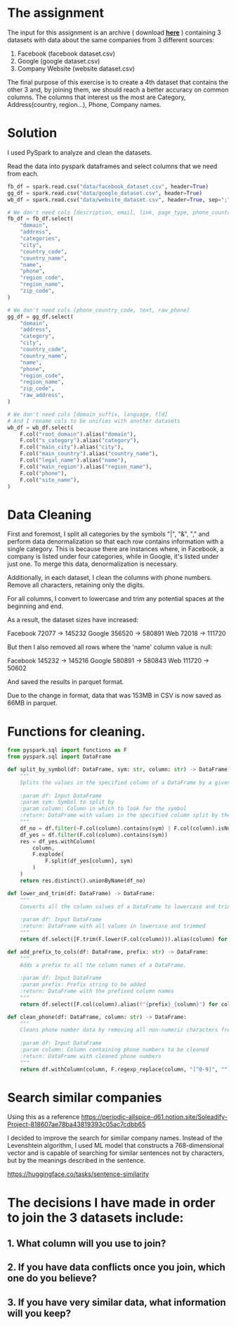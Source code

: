 # The assignment

The input for this assignment is an archive ( download **[here](https://drive.google.com/file/d/1jF7lnMUffCX8U252MoY7jowb7VedFOp8/view?usp=sharing)** ) containing 3 datasets with data about the same companies from 3 different sources: 

1. Facebook (facebook dataset.csv)
2. Google (google dataset.csv)
3. Company Website (website dataset.csv)

The final purpose of this exercise is to create a 4th dataset that contains the other 3 and, by joining them, we should reach a better accuracy on common columns. The columns that interest us the most are Category, Address(country, region...), Phone, Company names.


# Solution

I used PySpark to analyze and clean the datasets.

Read the data into pyspark dataframes and select columns that we need from each.

```python
fb_df = spark.read.csv("data/facebook_dataset.csv", header=True)
gg_df = spark.read.csv("data/google_dataset.csv", header=True)
wb_df = spark.read.csv("data/website_dataset.csv", header=True, sep=";")

# We don't need cols [description, email, link, page_type, phone_country_code]
fb_df = fb_df.select(
    "domain",
    "address",
    "categories",
    "city",
    "country_code",
    "country_name",
    "name",
    "phone",
    "region_code",
    "region_name",
    "zip_code",
)

# We don't need cols [phone_country_code, text, raw_phone]
gg_df = gg_df.select(
    "domain",
    "address",
    "category",
    "city",
    "country_code",
    "country_name",
    "name",
    "phone",
    "region_code",
    "region_name",
    "zip_code",
    "raw_address",
)

# We don't need cols [domain_suffix, language, tld]
# And I rename cols to be unifies with another datasets
wb_df = wb_df.select(
    F.col("root_domain").alias("domain"),
    F.col("s_category").alias("category"),
    F.col("main_city").alias("city"),
    F.col("main_country").alias("country_name"),
    F.col("legal_name").alias("name"),
    F.col("main_region").alias("region_name"),
    F.col("phone"),
    F.col("site_name"),
)
```

# Data Cleaning

First and foremost, I split all categories by the symbols "|", "&", "," and perform data denormalization so that each row contains information with a single category. This is because there are instances where, in Facebook, a company is listed under four categories, while in Google, it's listed under just one. To merge this data, denormalization is necessary.

Additionally, in each dataset, I clean the columns with phone numbers. Remove all characters, retaining only the digits.

For all columns, I convert to lowercase and trim any potential spaces at the beginning and end.

As a result, the dataset sizes have increased:

Facebook 72077 -> 145232
Google 356520 -> 580891
Web 72018 -> 111720

But then I also removed all rows where the 'name' column value is null:

Facebook 145232 -> 145216
Google 580891 -> 580843
Web 111720 -> 50602

And saved the results in parquet format.

Due to the change in format, data that was 153MB in CSV is now saved as 66MB in parquet.


# Functions for cleaning.


```python
from pyspark.sql import functions as F
from pyspark.sql import DataFrame

def split_by_symbol(df: DataFrame, sym: str, column: str) -> DataFrame:
    """
    Splits the values in the specified column of a DataFrame by a given symbol and explodes them into separate rows.
    
    :param df: Input DataFrame
    :param sym: Symbol to split by
    :param column: Column in which to look for the symbol
    :return: DataFrame with values in the specified column split by the symbol
    """
    df_no = df.filter(~F.col(column).contains(sym) | F.col(column).isNull())
    df_yes = df.filter(F.col(column).contains(sym))
    res = df_yes.withColumn(
        column, 
        F.explode(
            F.split(df_yes[column], sym)
        )
    )
    return res.distinct().unionByName(df_no)

def lower_and_trim(df: DataFrame) -> DataFrame:
    """
    Converts all the column values of a DataFrame to lowercase and trims any spaces.
    
    :param df: Input DataFrame
    :return: DataFrame with all values in lowercase and trimmed
    """
    return df.select([F.trim(F.lower(F.col(column))).alias(column) for column in df.columns])

def add_prefix_to_cols(df: DataFrame, prefix: str) -> DataFrame:
    """
    Adds a prefix to all the column names of a DataFrame.
    
    :param df: Input DataFrame
    :param prefix: Prefix string to be added
    :return: DataFrame with the prefixed column names
    """
    return df.select([F.col(column).alias(f"{prefix}_{column}") for column in df.columns])

def clean_phone(df: DataFrame, column: str) -> DataFrame:
    """
    Cleans phone number data by removing all non-numeric characters from a specified column in a DataFrame.
    
    :param df: Input DataFrame
    :param column: Column containing phone numbers to be cleaned
    :return: DataFrame with cleaned phone numbers
    """
    return df.withColumn(column, F.regexp_replace(column, "[^0-9]", ""))

```


# Search similar companies

Using this as a reference https://periodic-allspice-d61.notion.site/Soleadify-Project-818607ae78ba43819393c05ac7cdbb65

I decided to improve the search for similar company names. Instead of the Levenshtein algorithm, I used ML model that constructs a 768-dimensional vector and is capable of searching for similar sentences not by characters, but by the meanings described in the sentence.

https://huggingface.co/tasks/sentence-similarity




# The decisions I have made in order to join the 3 datasets include:

## 1. What column will you use to join?


## 2. If you have data conflicts once you join, which one do you believe?


## 3. If you have very similar data, what information will you keep?


